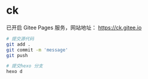# ck

已开启 Gitee Pages 服务，网站地址： https://ck.gitee.io

```bash
# 提交源代码
git add .
git commit -m 'message'
git push

# 提交hexo 分支 
hexo d
```

